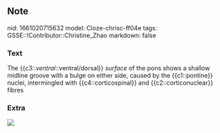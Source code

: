## Note
nid: 1661020715632
model: Cloze-chrisc-ff04e
tags: GSSE::!Contributor::Christine_Zhao
markdown: false

### Text
<div>
  <div>
    <div>
      <div>
        The {{c3::<i>ventral</i>::ventral/dorsal}} <span style= 
        "font-style: italic;">surface</span> of the pons shows a
        shallow midline groove with a bulge on either side, caused
        by the {{c1::pontine}} nuclei, intermingled with
        {{c4::corticospinal}} and {{c2::corticonuclear}} fibres
      </div>
    </div>
  </div>
</div>

### Extra
<img src="paste-bbe7b9c52bf68518f8c5505a768387806f411c6a.jpg">
